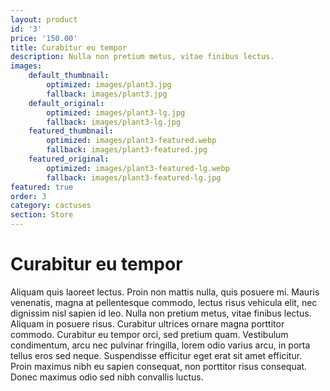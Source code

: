 ```yaml
---
layout: product
id: '3'
price: '150.00'
title: Curabitur eu tempor
description: Nulla non pretium metus, vitae finibus lectus.
images:
    default_thumbnail:
        optimized: images/plant3.jpg
        fallback: images/plant3.jpg
    default_original:
        optimized: images/plant3-lg.jpg
        fallback: images/plant3-lg.jpg
    featured_thumbnail:
        optimized: images/plant3-featured.webp
        fallback: images/plant3-featured.jpg
    featured_original:
        optimized: images/plant3-featured-lg.webp
        fallback: images/plant3-featured-lg.jpg
featured: true
order: 3
category: cactuses
section: Store
---
```


# Curabitur eu tempor

Aliquam quis laoreet lectus. Proin non mattis nulla, quis posuere mi. Mauris venenatis, magna at pellentesque commodo, lectus risus vehicula elit, nec dignissim nisl sapien id leo. Nulla non pretium metus, vitae finibus lectus. Aliquam in posuere risus. Curabitur ultrices ornare magna porttitor commodo. Curabitur eu tempor orci, sed pretium quam. Vestibulum condimentum, arcu nec pulvinar fringilla, lorem odio varius arcu, in porta tellus eros sed neque. Suspendisse efficitur eget erat sit amet efficitur. Proin maximus nibh eu sapien consequat, non porttitor risus consequat. Donec maximus odio sed nibh convallis luctus.